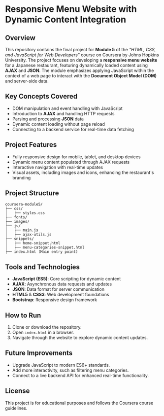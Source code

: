 # Responsive Menu Website with Dynamic Content Integration  

## Overview  
This repository contains the final project for **Module 5** of the *"HTML, CSS, and JavaScript for Web Developers"* course on Coursera by Johns Hopkins University. The project focuses on developing a **responsive menu website** for a Japanese restaurant, featuring dynamically loaded content using **AJAX** and **JSON**. The module emphasizes applying JavaScript within the context of a web page to interact with the **Document Object Model (DOM)** and server-side data.  

## Key Concepts Covered  
- DOM manipulation and event handling with JavaScript  
- Introduction to **AJAX** and handling HTTP requests  
- Parsing and processing **JSON** data  
- Dynamic content loading without page reload  
- Connecting to a backend service for real-time data fetching  

## Project Features  
- Fully responsive design for mobile, tablet, and desktop devices  
- Dynamic menu content populated through AJAX requests  
- Interactive navigation with real-time updates  
- Visual assets, including images and icons, enhancing the restaurant's branding  

## Project Structure  
```  
coursera-module5/  
├── css/  
│   ├── styles.css  
├── fonts/  
├── images/  
├── js/  
│   ├── main.js  
│   ├── ajax-utils.js  
├── snippets/  
│   ├── home-snippet.html  
│   ├── menu-categories-snippet.html  
├── index.html (Main entry point)  
```  

## Tools and Technologies  
- **JavaScript (ES5)**: Core scripting for dynamic content  
- **AJAX**: Asynchronous data requests and updates  
- **JSON**: Data format for server communication  
- **HTML5** & **CSS3**: Web development foundations  
- **Bootstrap**: Responsive design framework  

## How to Run  
1. Clone or download the repository.  
2. Open `index.html` in a browser.  
3. Navigate through the website to explore dynamic content updates.  

## Future Improvements  
- Upgrade JavaScript to modern ES6+ standards.  
- Add more interactivity, such as filtering menu categories.  
- Connect to a live backend API for enhanced real-time functionality.  

## License  
This project is for educational purposes and follows the Coursera course guidelines. 

